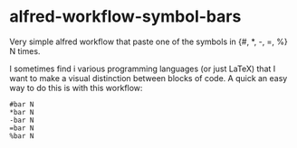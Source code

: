 # alfred-workflow-symbol-bars
Very simple alfred workflow that paste one of the symbols in {#, *, -, =, %} N times.

I sometimes find i various programming languages (or just LaTeX) that I want to make a visual distinction between blocks of code. A quick an easy way to do this is with this workflow:

```
#bar N
*bar N
-bar N
=bar N
%bar N
```
